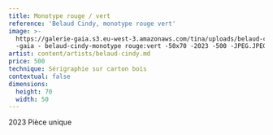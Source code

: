 ```yaml
---
title: Monotype rouge / vert
reference: 'Belaud Cindy, monotype rouge vert'
image: >-
  https://galerie-gaia.s3.eu-west-3.amazonaws.com/tina/uploads/belaud-cindy/galerie
  -gaia - belaud-cindy-monotype rouge:vert -50x70 -2023 -500 -JPEG.JPEG
artist: content/artists/belaud-cindy.md
price: 500
technique: Sérigraphie sur carton bois
contextual: false
dimensions:
  height: 70
  width: 50
---
```


2023 Pièce unique
